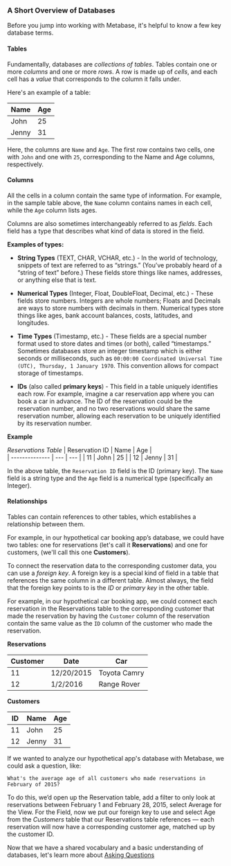 ### A Short Overview of Databases
Before you jump into working with Metabase, it's helpful to know a few key database terms. 

#### Tables
Fundamentally, databases are *collections of tables*. Tables contain one or more *columns* and one or more *rows*. A row is made up of *cells*, and each cell has a *value* that corresponds to the column it falls under.  

Here's an example of a table:

| Name| Age |
| ---- | --- |
| John | 25 |
| Jenny | 31 |

Here, the columns are `Name` and `Age`. The first row contains two cells, one with `John` and one with `25`, corresponding to the Name and Age columns, respectively.

#### Columns
All the cells in a column contain the same type of information. For example, in the sample table above, the `Name` column contains names in each cell, while the `Age` column lists ages.  

Columns are also sometimes interchangeably referred to as *fields*. Each field has a type that describes what kind of data is stored in the field.


**Examples of types:**

* **String Types** (TEXT, CHAR, VCHAR, etc.)  - In the world of technology, snippets of text are referred to as “strings.” (You’ve probably heard of a “string of text” before.) These fields store things like names, addresses, or anything else that is text.

* **Numerical Types** (Integer, Float, DoubleFloat, Decimal, etc.) - These fields store numbers. Integers are whole numbers; Floats and Decimals are ways to store numbers with decimals in them. Numerical types store things like ages, bank account balances, costs, latitudes, and longitudes. 

* **Time Types** (Timestamp, etc.) - These fields are a special number format used to store dates and times (or both), called “timestamps.” Sometimes databases store an integer timestamp which is either seconds or milliseconds, such as `00:00:00 Coordinated Universal Time (UTC), Thursday, 1 January 1970`. This convention  allows for compact storage of timestamps.
 
* **IDs** (also called **primary keys**) - This field in a table uniquely identifies each row.  For example, imagine a car reservation app where you can book a car in advance. The ID of the reservation could be the reservation number, and no two reservations would share the same reservation number, allowing each reservation to be uniquely identified by its reservation number.

**Example**

*Reservations Table*
| Reservation ID | Name | Age |  
| -------------- | --- | --- |
| 11 | John | 25 |
| 12 | Jenny | 31 |

In the above table, the `Reservation ID` field is the ID (primary key). The `Name` field is a string type and the `Age` field is a numerical type (specifically an Integer).   


#### Relationships
Tables can contain references to other tables, which establishes a relationship between them. 

For example, in our hypothetical car booking app’s database, we could have two tables: one for reservations (let's call it **Reservations**) and one for customers, (we'll call this one **Customers**).  

To connect the reservation data to the corresponding customer data, you can use a *foreign key*.  A foreign key is a special kind of field in a table that references the same column in a different table. Almost always, the field that the foreign key points to is the *ID* or *primary key* in the other table. 
 
For example, in our hypothetical car booking app, we could connect each reservation in the Reservations table to the corresponding customer that made the reservation by having the `Customer` column of the reservation contain the same value as the `ID` column of the customer who made the reservation.

**Reservations**

| Customer | Date | Car | 
| ---- | --- | --- | 
| 11 | 12/20/2015 | Toyota Camry |
| 12 | 1/2/2016 | Range Rover |


**Customers**

| ID | Name| Age |  
| ---- | --- | --- |
| 11| John | 25 |
| 12| Jenny | 31 |

If we wanted to analyze our hypothetical app's database with Metabase, we could ask a question, like: 

    What's the average age of all customers who made reservations in February of 2015?
    
To do this, we’d open up the Reservation table, add a filter to only look at reservations between February 1 and February 28, 2015, select Average for the View. For the Field, now we put our foreign key to use and select Age from the *Customers* table that our Reservations table references — each reservation will now have a corresponding customer age, matched up by the customer ID.

Now that we have a shared vocabulary and a basic understanding of databases, let's learn more about [Asking Questions](03-asking-questions.md)